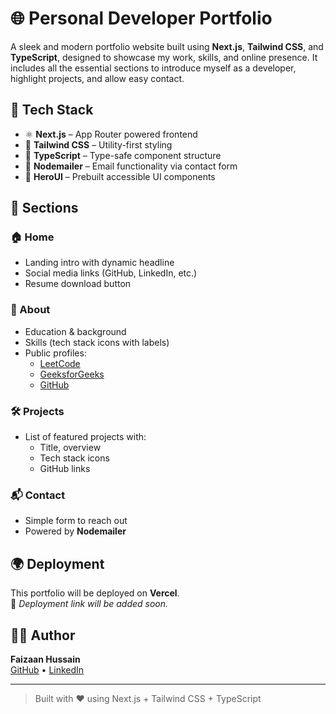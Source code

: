 # 🌐 Personal Developer Portfolio

A sleek and modern portfolio website built using **Next.js**, **Tailwind CSS**, and **TypeScript**, designed to showcase my work, skills, and online presence. It includes all the essential sections to introduce myself as a developer, highlight projects, and allow easy contact.

## 🚀 Tech Stack

- ⚛️ **Next.js** – App Router powered frontend
- 🎨 **Tailwind CSS** – Utility-first styling
- 🧠 **TypeScript** – Type-safe component structure
- 💌 **Nodemailer** – Email functionality via contact form
- 🧱 **HeroUI** – Prebuilt accessible UI components

## 📁 Sections

### 🏠 Home
- Landing intro with dynamic headline
- Social media links (GitHub, LinkedIn, etc.)
- Resume download button

### 👤 About
- Education & background
- Skills (tech stack icons with labels)
- Public profiles:
  - [LeetCode](https://leetcode.com/)
  - [GeeksforGeeks](https://www.geeksforgeeks.org/)
  - [GitHub](https://github.com/)

### 🛠️ Projects
- List of featured projects with:
  - Title, overview
  - Tech stack icons
  - GitHub links

### 📬 Contact
- Simple form to reach out
- Powered by **Nodemailer**

## 🌍 Deployment

This portfolio will be deployed on **Vercel**.  
🔗 _Deployment link will be added soon._

## 🧑‍💻 Author

**Faizaan Hussain**  
[GitHub](https://github.com/shahfaiz-07) • [LinkedIn](https://www.linkedin.com/in/faizaanhussain)

---

> Built with ❤️ using Next.js + Tailwind CSS + TypeScript
